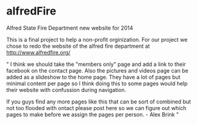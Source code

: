 alfredFire
==========

Alfred State Fire Department new website for 2014

This is a final project to help a non-profit orginization. For our project we chose to redo the website of the alfred fire department at http://www.alfredfire.org/

" I think we should take the "members only" page and add a link to their facebook on the contact page. Also the pictures and videos page can be added as a slideshow to the home page. They have a lot of pages but minimal content per page so I think doing this to some pages would help their website with confussion during navigation.

If you guys find any more pages like this that can be sort of combined but not too flooded with ontact please post here so we can figure out which pages to make before we assign the pages per person. - Alex Brink "
